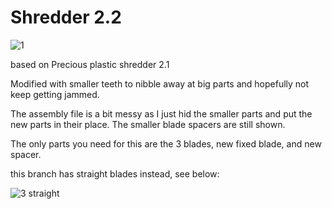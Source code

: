 # Shredder 2.2
![1](https://user-images.githubusercontent.com/71194240/221323610-cf889d9b-ce01-401b-a212-2fc3f127f316.JPG)

based on Precious plastic shredder 2.1

Modified with smaller teeth to nibble away at big parts and hopefully not keep getting jammed.

The assembly file is a bit messy as I just hid the smaller parts and put the new parts in their place. The smaller blade spacers are still shown. 

The only parts you need for this are the 3 blades, new fixed blade, and new spacer. 

this branch has straight blades instead, see below:

![3 straight](https://user-images.githubusercontent.com/71194240/221377631-2f1b5276-7b80-4f13-86cf-31e33d18b2ca.JPG)
